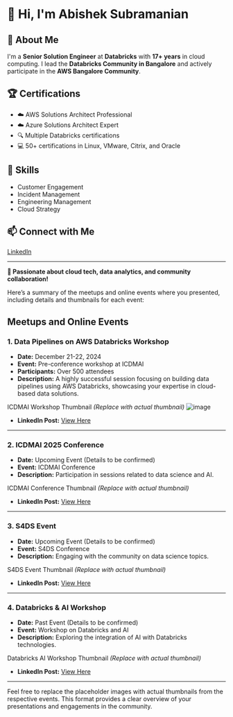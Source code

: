 # 👋 Hi, I'm Abishek Subramanian

## 🌟 About Me

I'm a **Senior Solution Engineer** at **Databricks** with **17+ years** in cloud computing. I lead the **Databricks Community in Bangalore** and actively participate in the **AWS Bangalore Community**.

## 🏆 Certifications

- ☁️ AWS Solutions Architect Professional
- ☁️ Azure Solutions Architect Expert
- 🔍 Multiple Databricks certifications
- 💻 50+ certifications in Linux, VMware, Citrix, and Oracle

## 💼 Skills

- Customer Engagement
- Incident Management
- Engineering Management
- Cloud Strategy

## 📫 Connect with Me

[LinkedIn](https://www.linkedin.com/in/abishek-subramanian/)

---

**🌱 Passionate about cloud tech, data analytics, and community collaboration!**

Here’s a summary of the meetups and online events where you presented, including details and thumbnails for each event:

## Meetups and Online Events

### 1. **Data Pipelines on AWS Databricks Workshop**
   - **Date:** December 21-22, 2024
   - **Event:** Pre-conference workshop at ICDMAI
   - **Participants:** Over 500 attendees
   - **Description:** A highly successful session focusing on building data pipelines using AWS Databricks, showcasing your expertise in cloud-based data solutions.

   ICDMAI Workshop Thumbnail  *(Replace with actual thumbnail)*
   ![image](https://github.com/user-attachments/assets/edfda94b-78d8-4447-8907-bbe08ad491bb)


   - **LinkedIn Post:** [View Here](https://www.linkedin.com/posts/abishek-subramanian_datascience-ai-rag-activity-7279934161375608832-kcFT?utm_source=share&utm_medium=member_desktop)

---

### 2. **ICDMAI 2025 Conference**
   - **Date:** Upcoming Event (Details to be confirmed)
   - **Event:** ICDMAI Conference
   - **Description:** Participation in sessions related to data science and AI.

   ICDMAI Conference Thumbnail  *(Replace with actual thumbnail)*

   - **LinkedIn Post:** [View Here](https://www.linkedin.com/posts/icdmai_icdmai-icdmai2025-activity-7276953584796106752-NauM?utm_source=share&utm_medium=member_desktop)

---

### 3. **S4DS Event**
   - **Date:** Upcoming Event (Details to be confirmed)
   - **Event:** S4DS Conference
   - **Description:** Engaging with the community on data science topics.

   S4DS Event Thumbnail  *(Replace with actual thumbnail)*

   - **LinkedIn Post:** [View Here](https://www.linkedin.com/posts/saptarsi-goswami-phd-93073661_icdmai-s4ds-rag-activity-7276301629631471616-bSKp?utm_source=share&utm_medium=member_desktop)

---

### 4. **Databricks & AI Workshop**
   - **Date:** Past Event (Details to be confirmed)
   - **Event:** Workshop on Databricks and AI
   - **Description:** Exploring the integration of AI with Databricks technologies.

   Databricks AI Workshop Thumbnail  *(Replace with actual thumbnail)*

   - **LinkedIn Post:** [View Here](https://www.linkedin.com/posts/manjukaup_databricks-ai-mosaicml-ugcPost-7254721181172346880-jMyJ?utm_source=share&utm_medium=member_desktop)

---

Feel free to replace the placeholder images with actual thumbnails from the respective events. This format provides a clear overview of your presentations and engagements in the community.
